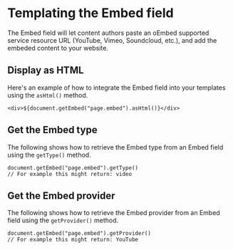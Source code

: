 # Templating the Embed field

The Embed field will let content authors paste an oEmbed supported service resource URL (YouTube, Vimeo, Soundcloud, etc.), and add the embeded content to your website.

## Display as HTML

Here's an example of how to integrate the Embed field into your templates using the `asHtml()` method.

```
<div>${document.getEmbed("page.embed").asHtml()}</div>
```

## Get the Embed type

The following shows how to retrieve the Embed type from an Embed field using the `getType()` method.

```
document.getEmbed("page.embed").getType()
// For example this might return: video
```

## Get the Embed provider

The following shows how to retrieve the Embed provider from an Embed field using the `getProvider()` method.

```
document.getEmbed("page.embed").getProvider()
// For example this might return: YouTube
```
